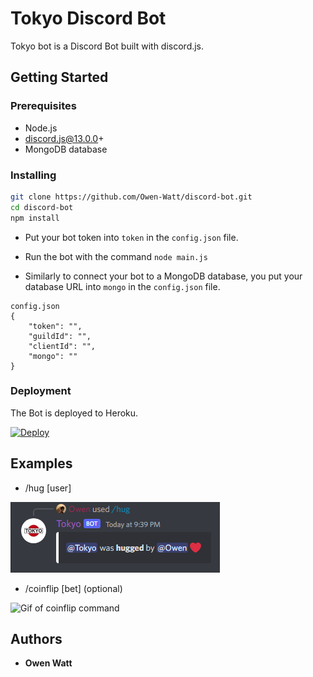 # Tokyo Discord Bot
Tokyo bot is a Discord Bot built with discord.js.
## Getting Started

### Prerequisites
- Node.js 
- discord.js@13.0.0+
- MongoDB database

### Installing
```sh
git clone https://github.com/Owen-Watt/discord-bot.git
cd discord-bot
npm install
```
- Put your bot token into ```token``` in the ```config.json``` file.
- Run the bot with the command ```node main.js```

- Similarly to connect your bot to a MongoDB database, you put your database URL into ```mongo``` in the ```config.json``` file. 

```
config.json
{
    "token": "",
    "guildId": "",
    "clientId": "",
    "mongo": ""
}
```

### Deployment
The Bot is deployed to Heroku.

[![Deploy](https://www.herokucdn.com/deploy/button.svg)](https://heroku.com/deploy)

## Examples
- /hug [user]

![Image of hug command](/images/hug.PNG)

- /coinflip [bet] (optional)

![Gif of coinflip command](https://gyazo.com/d310e9640867123a9deecacf4fbc3e80.gif)

## Authors
- **Owen Watt**